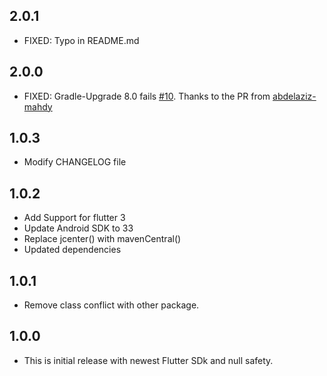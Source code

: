 ## 2.0.1

- FIXED: Typo in README.md

## 2.0.0

- FIXED: Gradle-Upgrade 8.0 fails [#10](https://github.com/aakashkondhalkar/external_path/issues/10). Thanks to the PR from [abdelaziz-mahdy](https://github.com/abdelaziz-mahdy)

## 1.0.3

- Modify CHANGELOG file

## 1.0.2

- Add Support for flutter 3
- Update Android SDK to 33
- Replace jcenter() with mavenCentral()
- Updated dependencies

## 1.0.1

- Remove class conflict with other package.

## 1.0.0

- This is initial release with newest Flutter SDk and null safety.

